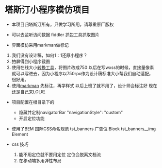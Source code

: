 # 塔斯汀小程序模仿项目

- 本项目归塔斯汀所有，只做学习所用，请尊重原厂版权

- 可以去监听访问数据  fiddler 抓包工具抓取图片

- 界面模仿采用markman做标记
 1. 我们没有设计稿，如何1：1还原小程序？
 2. 拍屏得到小程序截图
 3. 使用在线大小[转换工具](https://www.gaitubao.com/)，将图片改成750
    以后在写wxss的时候，直接量像素就可以写进去，因为小程序以750rpx作为设计稿标准大小帮我们自动适配，很好用。
 4. 使用[markman](http://www.getmarkman.com/) 先标注，再学样式
    以后上班了就不用了，设计师会标注好
    现在还是自己来LOL吧

- 项目配置在根目录下的
    - 隐藏并定制navigatorBar
        "navigationStyle": "custom"
    - 开启定位功能

- 使用了BEM 国际CSS命名规范
    tst_banners  广告位  Block
    tst_banners__img  Element

- css 技巧
    1. 能不用定位就不要用定位
        定位会脱离文档流
    2. 在移动端多用弹性布局 